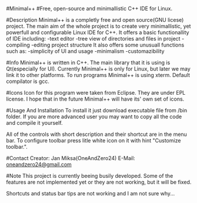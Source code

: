 #Minimal++
#Free, open-source and minimallistic C++ IDE for Linux.

#Description
Minimal++ is a completly free and open source(GNU licese) project. The main aim of the whole project is to create very minimallistic, yet powerfull and configurable Linux IDE for C++. It offers a basic functionallity of IDE including:
-text editor
-tree view of directories and files in project
-compiling
-editing project structure
It also offers some unusuall functions such as:
-simplicity of UI and usage
-minimalism
-customazibility

#Info
Minimal++ is written in C++. The main library that it is using is Qt(especially for UI). Currently Minimal++ is only for Linux, but later we may link it to other platforms. To run programs Minimal++ is using xterm. Default compilator is gcc.

#Icons
Icon for this program were taken from Eclipse. They are under EPL license. I hope that in the future Minimal++ will have its' own set of icons.

#Usage And Installation
To install it just download executable file from /bin folder. If you are more advanced user you may want to copy all the code and compile it yourself.

All of the controls with short description and their shortcut are in the menu bar. To configure toolbar press litle white icon on it with hint "Customize toolbar.".

#Contact
Creator: Jan Miksa(OneAndZero24)
E-Mail: oneandzero24@gmail.com

#Note
This project is currently beeing busily developed. Some of the features are not implemented yet or they are not working, but it will be fixed.

Shortcuts and status bar tips are not working and I am not sure why...
